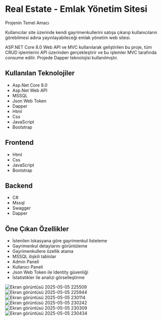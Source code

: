 # Real Estate - Emlak Yönetim Sitesi

Projenin Temel Amacı

Kullanıcılar site üzerinde kendi gayrimenkullerini satışa çıkarıp kullanıcıların görebilmesi adına yayınlayabileceği emlak yönetim web sitesi.

ASP.NET Core 8.0 Web API ve MVC kullanılarak geliştirilen bu proje, tüm CRUD işlemlerini API üzerinden gerçekleştirir ve bu işlemler MVC tarafında consume edilir. Projede Dapper teknolojisi kullanılmıştır.

## Kullanılan Teknolojiler
<ul>
  <li>Asp.Net Core 8.0</li>
  <li>Asp.Net Web API</li>
  <li>MSSQL</li>
  <li>Json Web Token</li>
  <li>Dapper</li>
  <li>Html</li>
  <li>Css</li>
  <li>JavaScript</li>
  <li>Bootstrap</li>
</ul>

## Frontend
<ul>
  <li>Html</li>
  <li>Css</li>
  <li>JavaScript</li>
  <li>Bootstrap</li>
</ul>

## Backend
<ul>
  <li>C#</li>
  <li>Mssql</li>
  <li>Swagger</li>
  <li>Dapper</li>
</ul>

## Öne Çıkan Özellikler
<ul>
  <li>İstenilen lokasyana göre gayrimenkul listeleme</li>
  <li>Gayrimenkul detaylarını görüntüleme</li>
  <li>Gayrimenkullere özellik atama</li>
  <li>MSSQL ilişkili tablolar</li>
  <li>Admin Paneli</li>
  <li>Kullanıcı Paneli</li>
  <li>Json Web Token ile Identity güvenliği</li>
  <li>İstatistikler ile analizi görselleştirme</li>
</ul>

![Ekran görüntüsü 2025-05-05 225509](https://github.com/user-attachments/assets/ddcfaf06-c32d-4926-ae25-c612800b9e5e)
![Ekran görüntüsü 2025-05-05 225944](https://github.com/user-attachments/assets/111f2c5d-5925-4479-9932-ddcf44e1c572)
![Ekran görüntüsü 2025-05-05 230114](https://github.com/user-attachments/assets/596be151-5f09-4f0d-beb9-a140d1193abb)
![Ekran görüntüsü 2025-05-05 230242](https://github.com/user-attachments/assets/d67ecb55-f37f-440f-98b0-bb2dd2dcfa05)
![Ekran görüntüsü 2025-05-05 230309](https://github.com/user-attachments/assets/3ea809c5-49f0-4a49-96ed-ce5de7fbbbf3)
![Ekran görüntüsü 2025-05-05 230434](https://github.com/user-attachments/assets/d9047abd-2923-4690-8e1c-e1f83192b7ac)
